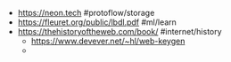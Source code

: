 - https://neon.tech #protoflow/storage
- https://fleuret.org/public/lbdl.pdf #ml/learn
- https://thehistoryoftheweb.com/book/ #internet/history
	- https://www.devever.net/~hl/web-keygen
	-